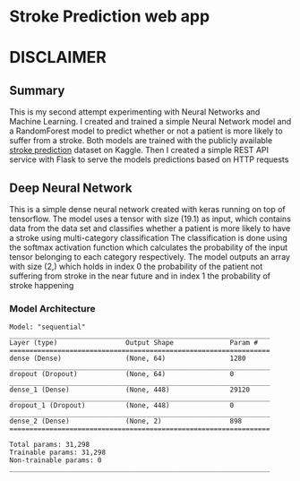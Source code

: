 # Stroke Prediction web app

# DISCLAIMER



## Summary

This is my second attempt experimenting with Neural Networks and Machine Learning.
I created  and trained a simple Neural Network model and a RandomForest model to predict whether or not  a patient is more likely to suffer from a stroke.
Both models are trained with the publicly available  [stroke prediction](https://www.kaggle.com/fedesoriano/stroke-prediction-dataset) dataset on Kaggle.
Then I created a simple REST API service with Flask to serve the models predictions based on HTTP requests


## Deep Neural Network

This is a simple dense neural network created with keras running on top of tensorflow. The model uses a tensor with size (19.1) as input,
which contains data from the data set and classifies whether a patient is more likely to have a stroke using multi-category classification
The classification is done using the softmax activation function which calculates the probability of the input tensor
belonging to each category respectively. 
The  model outputs an array with size (2,)  which holds in index 0 the probability of the patient not suffering from stroke in the near future  and in index 1 the
probability of  stroke happening

### Model Architecture 
```buildoutcfg
Model: "sequential"
_________________________________________________________________
Layer (type)                 Output Shape              Param #
=================================================================
dense (Dense)                (None, 64)                1280
_________________________________________________________________
dropout (Dropout)            (None, 64)                0
_________________________________________________________________
dense_1 (Dense)              (None, 448)               29120
_________________________________________________________________
dropout_1 (Dropout)          (None, 448)               0
_________________________________________________________________
dense_2 (Dense)              (None, 2)                 898
=================================================================

Total params: 31,298
Trainable params: 31,298
Non-trainable params: 0
_________________________________________________________________
```
